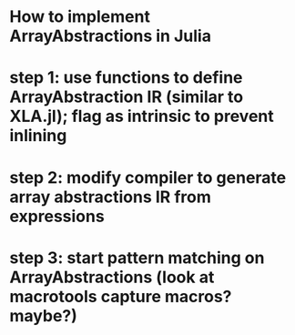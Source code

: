 # How to implement ArrayAbstractions in Julia
# step 1: use functions to define ArrayAbstraction IR (similar to XLA.jl); flag as intrinsic to prevent inlining
# step 2: modify compiler to generate array abstractions IR from expressions
# step 3: start pattern matching on ArrayAbstractions (look at macrotools capture macros? maybe?)
